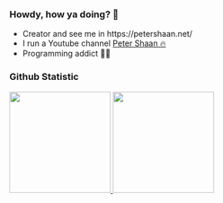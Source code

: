 <h3>Howdy, how ya doing? 🙌</h3>
<ul>
	<li>Creator and see me in https://petershaan.net/</li>
	<li>I run a Youtube channel <a href="https://www.youtube.com/@petershaan_">Peter Shaan 🔥</a></li>
	<li>Programming addict 👨‍💻</li>
</ul>

### Github Statistic
<p align="left">
<a href="https://github.com/petershaan12">
  <img height="180em" src="https://github-readme-stats-eight-theta.vercel.app/api?username=petershaan12&show_icons=true&theme=algolia&include_all_commits=true&count_private=true"/>
  <img height="180em" src="https://github-readme-stats-eight-theta.vercel.app/api/top-langs/?username=petershaan12&layout=compact&langs_count=8&theme=algolia"/>
</a>
</p>


<!--
**developedbyed/developedbyed** is a ✨ _special_ ✨ repository because its `README.md` (this file) appears on your GitHub profile.

Here are some ideas to get you started:

- 🔭 I’m currently working on ...
- 🌱 I’m currently learning ...
- 👯 I’m looking to collaborate on ...
- 🤔 I’m looking for help with ...
- 💬 Ask me about ...
- 📫 How to reach me: ...
- 😄 Pronouns: ...
- ⚡ Fun fact: ...
-->
